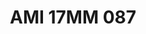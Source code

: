 ---
title: AMI 17MM 087
date: 
draft: false

# descripcion
description : Anillo de plata 925 y microcubics.

materials: Plata 925

color: 

dimensions: 17 mm diámetro

code: 05-28-1254

type: "Anillos"

categories: []

price: $6.160,00

price_eftvo: $5.240,00

# Images
# first image will be shown in the product page
images:
  # - image: "images/path_to_image"
  # La ubicacion de las imagenes es imagenes/Anillos/Anillos.Microcubic/05-28-1254-ami-17mm-087
  - image: "./images/anillos/microcubic/05-28-1254-ami-17mm-087.jpg"
---